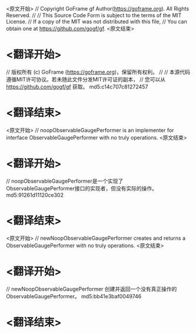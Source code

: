 
<原文开始>
// Copyright GoFrame gf Author(https://goframe.org). All Rights Reserved.
//
// This Source Code Form is subject to the terms of the MIT License.
// If a copy of the MIT was not distributed with this file,
// You can obtain one at https://github.com/gogf/gf.
<原文结束>

# <翻译开始>
// 版权所有 (c) GoFrame (https://goframe.org)，保留所有权利。
//
// 本源代码遵循MIT许可协议。若未随此文件分发MIT许可证的副本，
// 您可以从 https://github.com/gogf/gf 获取。 md5:c14c707c81272457
# <翻译结束>


<原文开始>
// noopObservableGaugePerformer is an implementer for interface ObservableGaugePerformer with no truly operations.
<原文结束>

# <翻译开始>
// noopObservableGaugePerformer是一个实现了ObservableGaugePerformer接口的实现者，但没有实际的操作。 md5:91261d11120ce302
# <翻译结束>


<原文开始>
// newNoopObservableGaugePerformer creates and returns a ObservableGaugePerformer with no truly operations.
<原文结束>

# <翻译开始>
// newNoopObservableGaugePerformer 创建并返回一个没有真正操作的ObservableGaugePerformer。 md5:bb41e3baf0049746
# <翻译结束>

